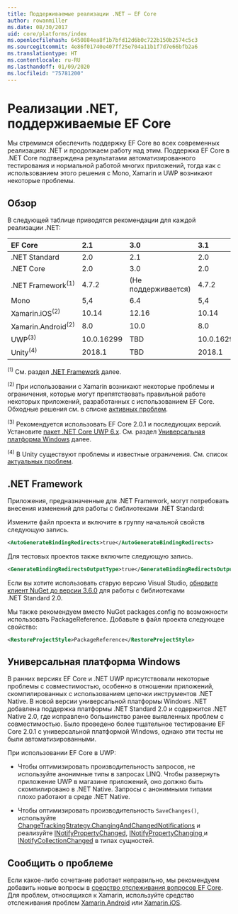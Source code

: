 ```yaml
---
title: Поддерживаемые реализации .NET — EF Core
author: rowanmiller
ms.date: 08/30/2017
uid: core/platforms/index
ms.openlocfilehash: 6450884ea8f1b7bfd12d6b0c722b150b2574c5c3
ms.sourcegitcommit: 4e86f01740e407ff25e704a11b1f7d7e66bfb2a6
ms.translationtype: HT
ms.contentlocale: ru-RU
ms.lasthandoff: 01/09/2020
ms.locfileid: "75781200"
---
```

# <a name="net-implementations-supported-by-ef-core"></a>Реализации .NET, поддерживаемые EF Core

Мы стремимся обеспечить поддержку EF Core во всех современных реализациях .NET и продолжаем работу над этим. Поддержка EF Core в .NET Core подтверждена результатами автоматизированного тестирования и нормальной работой многих приложений, тогда как с использованием этого решения с Mono, Xamarin и UWP возникают некоторые проблемы.

## <a name="overview"></a>Обзор

В следующей таблице приводятся рекомендации для каждой реализации .NET:

| EF Core                       | 2.1        | 3.0             | 3.1        |
|:------------------------------|:-----------|:----------------|:-----------|
| .NET Standard                 | 2.0        | 2.1             | 2.0        |
| .NET Core                     | 2.0        | 3.0             | 2.0        |
| .NET Framework<sup>(1)</sup>  | 4.7.2      | (Не поддерживается) | 4.7.2      |
| Mono                          | 5,4        | 6.4             | 5,4        |
| Xamarin.iOS<sup>(2)</sup>     | 10.14      | 12.16           | 10.14      |
| Xamarin.Android<sup>(2)</sup> | 8.0        | 10.0            | 8.0        |
| UWP<sup>(3)</sup>             | 10.0.16299 | TBD             | 10.0.16299 |
| Unity<sup>(4)</sup>           | 2018.1     | TBD             | 2018.1     |

<sup>(1)</sup> См. раздел [.NET Framework](#net-framework) далее.

<sup>(2)</sup> При использовании с Xamarin возникают некоторые проблемы и ограничения, которые могут препятствовать правильной работе некоторых приложений, разработанных с использованием EF Core. Обходные решения см. в списке [активных проблем](https://github.com/aspnet/entityframeworkCore/issues?q=is%3Aopen+is%3Aissue+label%3Aarea-xamarin).

<sup>(3)</sup> Рекомендуется использовать EF Core 2.0.1 и последующих версий. Установите [пакет .NET Core UWP 6.x](https://www.nuget.org/packages/Microsoft.NETCore.UniversalWindowsPlatform/). См. раздел [Универсальная платформа Windows](#universal-windows-platform) далее.

<sup>(4)</sup> В Unity существуют проблемы и известные ограничения. См. список [актуальных проблем](https://github.com/aspnet/entityframeworkCore/issues?q=is%3Aopen+is%3Aissue+label%3Aarea-unity).

## <a name="net-framework"></a>.NET Framework

Приложения, предназначенные для .NET Framework, могут потребовать внесения изменений для работы с библиотеками .NET Standard:

Измените файл проекта и включите в группу начальной свойств следующую запись.

``` xml
<AutoGenerateBindingRedirects>true</AutoGenerateBindingRedirects>
```

Для тестовых проектов также включите следующую запись.

``` xml
<GenerateBindingRedirectsOutputType>true</GenerateBindingRedirectsOutputType>
```

Если вы хотите использовать старую версию Visual Studio, [обновите клиент NuGet до версии 3.6.0](https://www.nuget.org/downloads) для работы с библиотеками .NET Standard 2.0.

Мы также рекомендуем вместо NuGet packages.config по возможности использовать PackageReference. Добавьте в файл проекта следующее свойство:

``` xml
<RestoreProjectStyle>PackageReference</RestoreProjectStyle>
```

## <a name="universal-windows-platform"></a>Универсальная платформа Windows

В ранних версиях EF Core и .NET UWP присутствовали некоторые проблемы с совместимостью, особенно в отношении приложений, скомпилированных с использованием цепочки инструментов .NET Native. В новой версии универсальной платформы Windows .NET добавлена поддержка платформы .NET Standard 2.0 и содержится .NET Native 2.0, где исправлено большинство ранее выявленных проблем с совместимостью. Было проведено более тщательное тестирование EF Core 2.0.1 с универсальной платформой Windows, однако эти тесты не были автоматизированными.

При использовании EF Core в UWP:

* Чтобы оптимизировать производительность запросов, не используйте анонимные типы в запросах LINQ. Чтобы развернуть приложение UWP в магазине приложений, оно должно быть скомпилировано в .NET Native. Запросы с анонимными типами плохо работают в среде .NET Native.

* Чтобы оптимизировать производительность `SaveChanges()`, используйте [ChangeTrackingStrategy.ChangingAndChangedNotifications](/dotnet/api/microsoft.entityframeworkcore.changetrackingstrategy) и реализуйте [INotifyPropertyChanged](https://msdn.microsoft.com/library/system.componentmodel.inotifypropertychanged.aspx), [INotifyPropertyChanging ](https://msdn.microsoft.com/library/system.componentmodel.inotifypropertychanging.aspx) и [INotifyCollectionChanged](https://msdn.microsoft.com/library/system.collections.specialized.inotifycollectionchanged.aspx) в типах сущностей.

## <a name="report-issues"></a>Сообщить о проблеме

Если какое-либо сочетание работает неправильно, мы рекомендуем добавить новые вопросы в [средство отслеживания вопросов EF Core](https://github.com/aspnet/entityframeworkcore/issues/new). Для проблем, относящихся к Xamarin, используйте средство отслеживания проблем [Xamarin.Android](https://github.com/xamarin/xamarin-android/issues/new) или [Xamarin.iOS](https://github.com/xamarin/xamarin-macios/issues/new).
